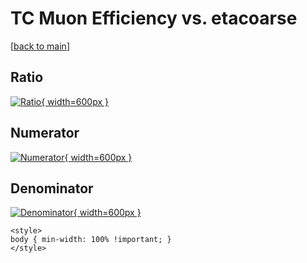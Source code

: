 # TC Muon Efficiency vs. etacoarse

[[back to main](./)]



## Ratio

[![Ratio](../mtv/var/TC_13_eff_etacoarse.png){ width=600px }](../mtv/var/TC_13_eff_etacoarse.pdf)

## Numerator

[![Numerator](../mtv/num/TC_13_eff_etacoarse_num0.png){ width=600px }](../mtv/num/TC_13_eff_etacoarse_num0.pdf)

## Denominator

[![Denominator](../mtv/den/TC_13_eff_etacoarse_den.png){ width=600px }](../mtv/den/TC_13_eff_etacoarse_den.pdf)


``` {=html}
<style>
body { min-width: 100% !important; }
</style>
```
